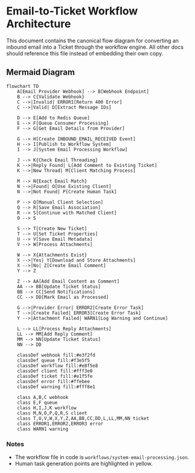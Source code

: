 # Email-to-Ticket Workflow Architecture

This document contains the canonical flow diagram for converting an inbound email into a Ticket through the workflow engine.  All other docs should reference this file instead of embedding their own copy.

## Mermaid Diagram

```mermaid
flowchart TD
    A[Email Provider Webhook] --> B[Webhook Endpoint]
    B --> C{Validate Webhook}
    C -->|Invalid| ERROR1[Return 400 Error]
    C -->|Valid| D[Extract Message IDs]

    D --> E[Add to Redis Queue]
    E --> F[Queue Consumer Processing]
    F --> G[Get Email Details from Provider]

    G --> H[Create INBOUND_EMAIL_RECEIVED Event]
    H --> I[Publish to Workflow System]
    I --> J[System Email Processing Workflow]

    J --> K{Check Email Threading}
    K -->|Reply Found| L[Add Comment to Existing Ticket]
    K -->|New Thread| M[Client Matching Process]

    M --> N{Exact Email Match}
    N -->|Found| O[Use Existing Client]
    N -->|Not Found| P[Create Human Task]

    P --> Q[Manual Client Selection]
    Q --> R[Save Email Association]
    R --> S[Continue with Matched Client]
    O --> S

    S --> T[Create New Ticket]
    T --> U[Set Ticket Properties]
    U --> V[Save Email Metadata]
    V --> W[Process Attachments]

    W --> X{Attachments Exist}
    X -->|Yes| Y[Download and Store Attachments]
    X -->|No| Z[Create Email Comment]
    Y --> Z

    Z --> AA[Add Email Content as Comment]
    AA --> BB[Update Ticket Status]
    BB --> CC[Send Notifications]
    CC --> DD[Mark Email as Processed]

    G -->|Provider Error| ERROR2[Create Error Task]
    T -->|Create Failed| ERROR3[Create Error Task]
    Y -->|Attachment Failed| WARN1[Log Warning and Continue]

    L --> LL[Process Reply Attachments]
    LL --> MM[Add Reply Comment]
    MM --> NN[Update Ticket Status]
    NN --> DD

    classDef webhook fill:#e3f2fd
    classDef queue fill:#f3e5f5
    classDef workflow fill:#e8f5e8
    classDef client fill:#fff3e0
    classDef ticket fill:#e1f5fe
    classDef error fill:#ffebee
    classDef warning fill:#fff8e1

    class A,B,C webhook
    class E,F queue
    class H,I,J,K workflow
    class M,N,O,P,Q,R,S client
    class T,U,V,W,X,Y,Z,AA,BB,CC,DD,L,LL,MM,NN ticket
    class ERROR1,ERROR2,ERROR3 error
    class WARN1 warning
```

### Notes

* The workflow file in code is `workflows/system-email-processing.json`.
* Human task generation points are highlighted in yellow.

